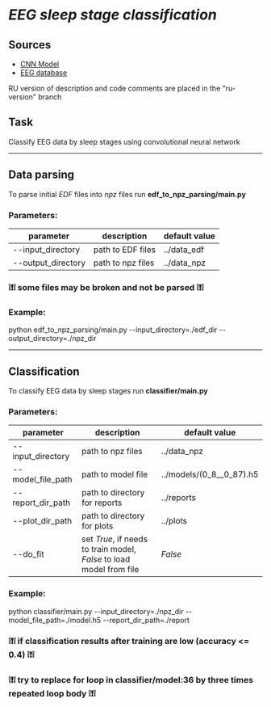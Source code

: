 # *EEG sleep stage classification*

## Sources
 - [CNN Model](https://towardsdatascience.com/sleep-stage-classification-from-single-channel-eeg-using-convolutional-neural-networks-5c710d92d38e)
 - [EEG database](https://www.physionet.org/content/sleep-edfx/1.0.0/#ref1)

RU version of description and code comments are placed in the "ru-version" branch

## Task
Classify EEG data by sleep stages using convolutional neural network

***

## Data parsing
To parse initial *EDF* files into *npz* files run **edf_to_npz_parsing/main.py**

### Parameters:

parameter          | description       | default value
------------------ | ----------------- | -------------
--input_directory  | path to EDF files | ../data_edf
--output_directory | path to npz files | ../data_npz

### ❕❗❕ some files may be broken and not be parsed ❕❗❕

### Example: 

python edf_to_npz_parsing/main.py --input_directory=./edf_dir --output_directory=./npz_dir


***

## Classification
To classify EEG data by sleep stages run **classifier/main.py**

### Parameters:

parameter          | description                                                            | default value
------------------ | ---------------------------------------------------------------------- | -------------
--input_directory  | path to npz files                                                      | ../data_npz
--model_file_path  | path to model file                                                     | ../models/(0_8__0_87).h5
--report_dir_path  | path to directory for reports                                          | ../reports
--plot_dir_path    | path to directory for plots                                            | ../plots
--do_fit           | set *True*, if needs to train model, *False* to load model from file   | *False*

### Example: 

python classifier/main.py --input_directory=./npz_dir --model_file_path=./model.h5 --report_dir_path=./report

### ❕❗❕ if classification results after training are low (accuracy <= 0.4) ❕❗❕
### ❕❗❕ try to replace for loop in classifier/model:36 by three times repeated loop body ❕❗❕
